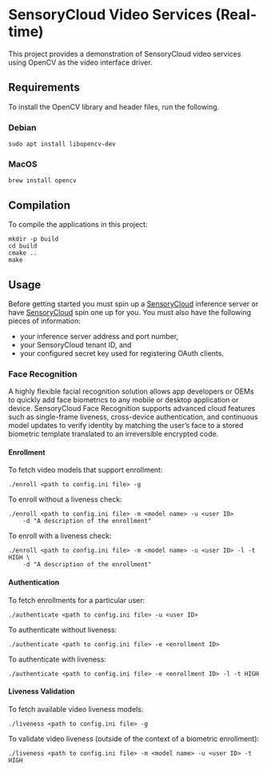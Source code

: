 # SensoryCloud Video Services (Real-time)

This project provides a demonstration of SensoryCloud video services using
OpenCV as the video interface driver.

## Requirements

To install the OpenCV library and header files, run the following.

### Debian

```shell
sudo apt install libopencv-dev
```

### MacOS

```shell
brew install opencv
```

## Compilation

To compile the applications in this project:

```shell
mkdir -p build
cd build
cmake ..
make
```

## Usage

Before getting started you must spin up a [SensoryCloud][sensory-cloud]
inference server or have [SensoryCloud][sensory-cloud] spin one up for you. You
must also have the following pieces of information:

-   your inference server address and port number,
-   your SensoryCloud tenant ID, and
-   your configured secret key used for registering OAuth clients.

[sensory-cloud]: https://sensorycloud.ai/

### Face Recognition

A highly flexible facial recognition solution allows app developers or OEMs to
quickly add face biometrics to any mobile or desktop application or device.
SensoryCloud Face Recognition supports advanced cloud features such as
single-frame liveness, cross-device authentication, and continuous model
updates to verify identity by matching the user’s face to a stored biometric
template translated to an irreversible encrypted code.

#### Enrollment

To fetch video models that support enrollment:

```shell
./enroll <path to config.ini file> -g
```

To enroll without a liveness check:

```shell
./enroll <path to config.ini file> -m <model name> -u <user ID>
    -d "A description of the enrollment"
```

To enroll with a liveness check:

```shell
./enroll <path to config.ini file> -m <model name> -u <user ID> -l -t HIGH \
    -d "A description of the enrollment"
```

#### Authentication

To fetch enrollments for a particular user:

```shell
./authenticate <path to config.ini file> -u <user ID>
```

To authenticate without liveness:

```shell
./authenticate <path to config.ini file> -e <enrollment ID>
```

To authenticate with liveness:

```shell
./authenticate <path to config.ini file> -e <enrollment ID> -l -t HIGH
```

#### Liveness Validation

To fetch available video liveness models:

```shell
./liveness <path to config.ini file> -g
```

To validate video liveness (outside of the context of a biometric enrollment):

```shell
./liveness <path to config.ini file> -m <model name> -u <user ID> -t HIGH
```
